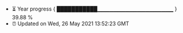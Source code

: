 - ⏳ Year progress { ███████████▁▁▁▁▁▁▁▁▁▁▁▁▁▁▁▁▁▁▁ } 39.88 %
- ⏰ Updated on Wed, 26 May 2021 13:52:23 GMT

